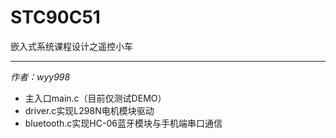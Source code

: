 # STC90C51
嵌入式系统课程设计之遥控小车
***
*作者：wyy998*
* 主入口main.c（目前仅测试DEMO）
* driver.c实现L298N电机模块驱动
* bluetooth.c实现HC-06蓝牙模块与手机端串口通信
